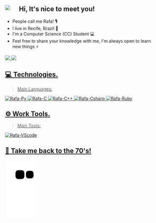 <h2 align="left"><img width="45" align="left" src="http://static.tumblr.com/a71d4ba7efd4b30ed399af597bd1cafa/yyb4lan/xzsn121lx/tumblr_static_sleepu_kitty.gif"> Hi, It's nice to meet you!</h2>

- People call me Rafa! 🎙️
- I live in Recife, Brazil 📍
- I'm a Computer Science (CC) Student 💻
- Feel free to share your knowledge with me, I'm always open to learn new things ⚡

<div align="left">
  <a href="https://github.com/rafaschettini">
  <img height="180em" src="https://github-readme-stats.vercel.app/api?username=rafaschettini&show_icons=true&theme=dark&include_all_commits&count_private=true&icon_color=FFFFFF"/>
  <img height="180em" src="https://github-readme-stats.vercel.app/api/top-langs/?username=rafaschettini&layout=compact&langs_count=7&theme=dark&text_color=FFFFFF"/>
</div>


  
  ## 💻 Technologies.
  
  >Main Languages:
  <p>
  <img  alt="Rafa-Py" height="40" width="40" src="https://cdn.jsdelivr.net/gh/devicons/devicon/icons/python/python-original.svg" />
  <img  alt="Rafa-C" width="40" height="40" src="https://cdn.jsdelivr.net/gh/devicons/devicon/icons/c/c-original.svg" />
  <img  alt="Rafa-C++" width="40" height="40" src="https://cdn.jsdelivr.net/gh/devicons/devicon/icons/cplusplus/cplusplus-original.svg" /> 
  <img  alt="Rafa-Csharp" height="40" width="40" src="https://cdn.jsdelivr.net/gh/devicons/devicon/icons/csharp/csharp-original.svg" />  
  <img alt="Rafa-Ruby" height="42" width="42" margin-left:5px; margin-right:5px; src="https://img.icons8.com/fluency/48/000000/ruby-gemstone.png"/>
  </p>
  
 ## ⚙️ Work Tools.
  >Main Tools:
  <p>
  <img  alt="Rafa-VScode" height="35" width="35"  src="https://cdn.jsdelivr.net/gh/devicons/devicon/icons/vscode/vscode-original.svg" />
  </p
    
  </div align="center">
  
  ## 🐍 Take me back to the 70's! 
 
  ![Snake animation](https://github.com/rafaballerini/rafaballerini/blob/output/github-contribution-grid-snake.svg)
 
</div>
